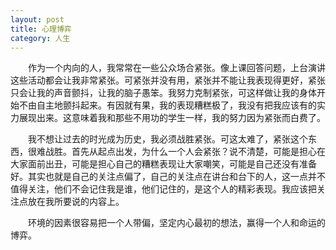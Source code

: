 ```yaml
---
layout: post
title: 心理博弈
category: 人生
---
```


&emsp;&emsp;作为一个内向的人，我常常在一些公众场合紧张。像上课回答问题，上台演讲这些活动都会让我非常紧张。可紧张并没有用，紧张并不能让我表现得更好，紧张只会让我的声音颤抖，让我的脑子愚笨。我努力克制紧张，可这样做让我的身体开始不由自主地颤抖起来。有因就有果，我的表现糟糕极了，我没有把我应该有的实力展现出来。这意味着我和那些不用功的学生一样，我的努力因为紧张而白费了。

&emsp;&emsp;我不想让过去的时光成为历史，我必须战胜紧张。可这太难了，紧张这个东西，很难战胜。首先从起点出发，为什么一个人会紧张？说不清楚，可能是担心在大家面前出丑，可能是担心自己的糟糕表现让大家嘲笑，可能是自己还没有准备好。其实也就是自己的关注点偏了，自己的关注点在讲台和台下的人，这一点并不值得关注，他们不会记住我是谁，他们记住的，是这个人的精彩表现。我应该把关注点放在我所要说的内容上。

&emsp;&emsp;环境的因素很容易把一个人带偏，坚定内心最初的想法，赢得一个人和命运的博弈。
